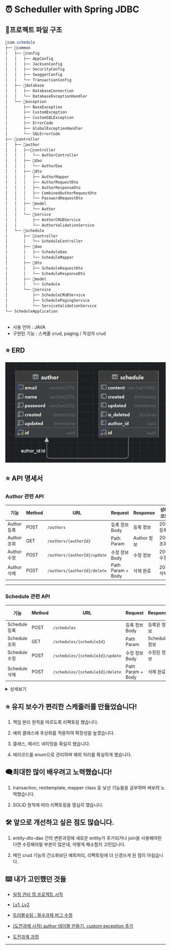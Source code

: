 # ⏰ Scheduller with Spring JDBC

## 📜프로젝트 파일 구조
```java
📁com.schedule
├── 📁common
│   ├── 📁config
│   │   ├── AppConfig
│   │   ├── JacksonConfig
│   │   ├── SecurityConfig
│   │   ├── SwaggerConfig
│   │   └── TransactionConfig
│   ├── 📁database
│   │   ├── DatabaseConnection
│   │   └── DatabaseExceptionHandler
│   └── 📁exception
│       ├── BaseException
│       ├── CustomException
│       ├── CustomSQLException
│       ├── ErrorCode
│       ├── GlobalExceptionHandler
│       └── SQLErrorCode
├── 📁controller
│   ├── 📁author
│   │   ├──📁controller
│   │   │   └── AuthorController
│   │   ├── 📁dao
│   │   │   └── AuthorDao
│   │   ├── 📁dto
│   │   │   ├── AuthorMapper
│   │   │   ├── AuthorRequestDto
│   │   │   ├── AuthorResponseDto
│   │   │   ├── CombinedAuthorRequestDto
│   │   │   └── PasswordRequestDto
│   │   ├── 📁model
│   │   │   └── Author
│   │   └── 📁service
│   │       ├── AuthorCRUDService
│   │       └── AuthorValidationService
│   └── 📁schedule
│       ├── 📁controller
│       │   └── ScheduleController
│       ├── 📁dao
│       │   ├── ScheduleDao
│       │   └── ScheduleMapper
│       ├── 📁dto
│       │   ├── ScheduleRequestDto
│       │   └── ScheduleResponseDto
│       ├── 📁model
│       │   └── Schedule
│       └── 📁service
│           ├── ScheduleCRUDService
│           ├── SchedulePagingService
│           └── ServiceValidationService
└── ScheduleApplication



```
- 사용 언어 : JAVA
- 구현된 기능 : 스케줄 crud, paging / 작성자 crud

## ⭐ ERD
![img_1.png](img_1.png)

## ⭐ API 명세서

### **Author 관련 API**

| **기능**       | **Method** | **URL**                           | **Request**         | **Response**      | **상태코드** |
|----------------|------------|-----------------------------------|---------------------|-------------------|--------------|
| Author 등록    | POST       | `/authors`                       | 등록 정보 Body      | 등록 정보         | 200: 등록    |
| Author 조회    | GET        | `/authors/{authorId}`            | Path Param          | Author 정보       | 200: 조회    |
| Author 수정    | POST       | `/authors/{authorId}/update`     | 수정 정보 Body      | 수정 정보         | 200: 수정    |
| Author 삭제    | POST       | `/authors/{authorId}/delete`     | Path Param + Body   | 삭제 완료         | 204: 삭제    |

---

### **Schedule 관련 API**

| **기능**       | **Method** | **URL**                             | **Request**             | **Response**      | **상태코드** |
|----------------|------------|-------------------------------------|-------------------------|-------------------|--------------|
| Schedule 등록  | POST       | `/schedules`                       | 등록 정보 Body          | 등록된 정보       | 200: 등록    |
| Schedule 조회  | GET        | `/schedules/{scheduleId}`          | Path Param              | Schedule 정보     | 200: 조회    |
| Schedule 수정  | POST       | `/schedules/{scheduleId}/update`   | 수정 정보 Body          | 수정된 정보       | 200: 수정    |
| Schedule 삭제  | POST       | `/schedules/{scheduleId}/delete`   | Path Param + Body       | 삭제 완료         | 204: 삭제    |

<details><summary>상세보기
</summary>

## Author API

### Create Author
- **Method**: `POST`
- **Endpoint**: `/authors`
- **Request Body**:
  ```json
  {
    "name": "roqkfchqh",
    "email": "roqkfchqh@github.com",
    "password": "password123"
  }
  ```
- **Response**:
  ```json
  {
    "id": "UUID",
    "name": "roqkfchqh",
    "email": "roqkfchqh@github.com",
    "content": [],
    "password": "hashed_password",
    "created": "2023-12-10",
    "updated": "2023-12-10"
  }
  ```

### Get Author by ID
- **Method**: `GET`
- **Endpoint**: `/authors/{authorId}`
- **Path Variable**:
  - `authorId`: `UUID`
- **Response**:
  ```json
  {
    "id": "UUID",
    "name": "roqkfchqh",
    "email": "roqkfchqh@github.com",
    "content": ["Meeting", "Lunch"],
    "password": "hashed_password",
    "created": "2023-12-10",
    "updated": "2023-12-10"
  }
  ```

### Update Author
- **Method**: `POST`
- **Endpoint**: `/authors/{authorId}/update`
- **Path Variable**:
  - `authorId`: `UUID`
- **Request Body**:
  ```json
  {
    "authorDto": {
      "name": "roqkfrhtn",
      "email": "roqkfrhtn@github.com",
      "password": "newpassword"
    },
    "passwordDto": {
      "password": "oldpassword"
    }
  }
  ```
- **Response**:
  ```json
  {
    "id": "UUID",
    "name": "roqkfrhtn",
    "email": "roqkfrhtn@github.com",
    "content": ["과제", "수업"],
    "password": "hashed_new_password",
    "created": "2023-12-10",
    "updated": "2023-12-11"
  }
  ```

### Delete Author
- **Method**: `POST`
- **Endpoint**: `/authors/{authorId}/delete`
- **Path Variable**:
  - `authorId`: `UUID`
- **Request Body**:
  ```json
  {
    "password": "author_password"
  }
  ```
- **Response**:
  - Status: `204 No Content`

### Validate Author Password
- **Method**: `POST`
- **Endpoint**: `/authors/validate-password`
- **Request Body**:
  ```json
  {
    "authorId": "UUID",
    "password": "password123"
  }
  ```
- **Response**:
  ```json
  true
  ```

### Validate Author ID
- **Method**: `POST`
- **Endpoint**: `/authors/validate-author`
- **Request Body**:
  ```json
  "UUID"
  ```
- **Response**:
  ```json
  true
  ```

## Schedule API

### Create Schedule
- **Method**: `POST`
- **Endpoint**: `/schedules`
- **Request Body**:
  ```json
  {
    "author_id": "UUID",
    "content": "할 일"
  }
  ```
- **Response**:
  ```json
  {
    "authorId": "UUID",
    "content": "할 일",
    "authorName": "roqkfchqh",
    "authorEmail": "roqkfchqh@github.com",
    "created": "2023-12-10",
    "updated": "2023-12-10"
  }
  ```

### Get Schedule by ID
- **Method**: `GET`
- **Endpoint**: `/schedules/{scheduleId}`
- **Path Variable**:
  - `scheduleId`: `UUID`
- **Response**:
  ```json
  {
    "authorId": "UUID",
    "content": "할 일",
    "authorName": "roqkfchqh",
    "authorEmail": "roqkfchqh@github.com",
    "created": "2023-12-10",
    "updated": "2023-12-10"
  }
  ```

### Update Schedule
- **Method**: `POST`
- **Endpoint**: `/schedules/{scheduleId}/update`
- **Path Variable**:
  - `scheduleId`: `UUID`
- **Request Body**:
  ```json
  {
    "author_id": "UUID",
    "content": "Updated content"
  }
  ```
- **Response**:
  ```json
  {
    "authorId": "UUID",
    "content": "Updated content",
    "authorName": "roqkfchqh",
    "authorEmail": "roqkfchqh@github.com",
    "created": "2023-12-10",
    "updated": "2023-12-11"
  }
  ```

### Delete Schedule
- **Method**: `POST`
- **Endpoint**: `/schedules/{scheduleId}/delete`
- **Path Variable**:
  - `scheduleId`: `UUID`
- **Request Body**:
  ```json
  "author_password"
  ```
- **Response**:
  - Status: `204 No Content`


</details>


## ⭐ 유지 보수가 편리한 스케줄러를 만들었습니다!
1. 책임 분리 원칙을 따르도록 리팩토링 했습니다.

2. 예외 클래스에 추상화를 적용하여 확장성을 높였습니다.

3. 클래스, 메서드 네이밍을 확실히 했습니다.

4. 에러코드를 enum으로 관리하며 예외 처리를 확실하게 했습니다.


## 🗨️최대한 많이 배우려고 노력했습니다!
1. transaction, resttemplate, mapper class 등 낯선 기능들을 공부하며 써보려 노력했습니다.

2. SOLID 원칙에 따라 리팩토링을 열심히 했습니다.



## 🛠 앞으로 개선하고 싶은 점도 많습니다.

1. entity-dto-dao 간의 변환과정에 새로운 entity가 추가되거나 join을 사용해야된다면 수정해야될 부분이 많은데, 어떻게 해소할지 고민입니다.

2. 메인 crud 기능의 간소화보단 예외처리, 리팩토링에 더 신경쓰게 된 점이 아쉽습니다.



## ⌨️ 내가 고민했던 것들

- [
  일정 관리 앱 프로젝트 시작](https://roqkfchqh.tistory.com/93)
- [
  Lv1, Lv2](https://roqkfchqh.tistory.com/94)

- [
  트러블슈팅 : 필수과제 버그 수정](https://roqkfchqh.tistory.com/96)

- [
  (도전과제 시작) author 테이블 만들기, custom exception 추가](https://roqkfchqh.tistory.com/97)

- [
  도전과제 과정](https://roqkfchqh.tistory.com/101)
****